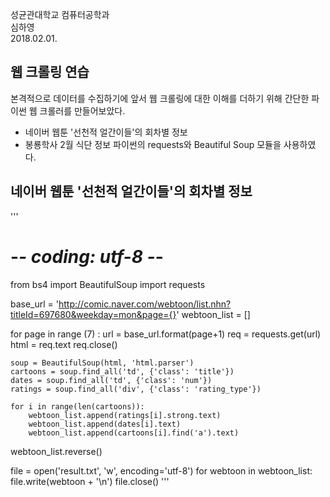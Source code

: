 성균관대학교 컴퓨터공학과 <br>
심하영 <br>
2018.02.01. <br>


## 웹 크롤링 연습
본격적으로 데이터를 수집하기에 앞서 웹 크롤링에 대한 이해를 더하기 위해 간단한 파이썬 웹 크롤러를 만들어보았다.
- 네이버 웹툰 '선천적 얼간이들'의 회차별 정보
- 봉룡학사 2월 식단 정보
파이썬의 requests와 Beautiful Soup 모듈을 사용하였다.

## 네이버 웹툰 '선천적 얼간이들'의 회차별 정보
'''
# -*- coding: utf-8 -*-

from bs4 import BeautifulSoup
import requests

base_url = 'http://comic.naver.com/webtoon/list.nhn?titleId=697680&weekday=mon&page={}'
webtoon_list = []

for page in range (7) :
    url = base_url.format(page+1)
    req = requests.get(url)
    html = req.text
    req.close()

    soup = BeautifulSoup(html, 'html.parser')
    cartoons = soup.find_all('td', {'class': 'title'})
    dates = soup.find_all('td', {'class': 'num'})
    ratings = soup.find_all('div', {'class': 'rating_type'})

    for i in range(len(cartoons)):
        webtoon_list.append(ratings[i].strong.text)
        webtoon_list.append(dates[i].text)
        webtoon_list.append(cartoons[i].find('a').text)

webtoon_list.reverse()

file = open('result.txt', 'w', encoding='utf-8')
for webtoon in webtoon_list:
    file.write(webtoon + '\n')
file.close()
'''
